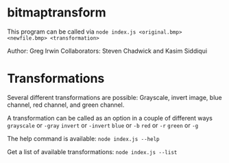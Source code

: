 # bitmaptransform

This program can be called via
```node index.js <original.bmp> <newfile.bmp> <transformation>```

Author: Greg Irwin
Collaborators: Steven Chadwick and Kasim Siddiqui

# Transformations
Several different transformations are possible:
Grayscale, invert image, blue channel, red channel, and green channel.

A transformation can be called as an option in a couple of different ways
```grayscale``` or ```-gray```
```invert``` or ```-invert```
```blue``` or ```-b```
```red``` or ```-r```
```green``` or ```-g```


The help command is available:
```node index.js --help```

Get a list of available transformations:
```node index.js --list```
